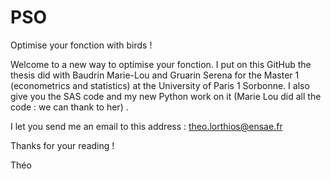 # PSO
Optimise your fonction with birds ! 

Welcome to a new way to optimise your fonction. I put on this GitHub the thesis did with Baudrin Marie-Lou and Gruarin Serena for the Master 1 (econometrics and statistics) at the University of Paris 1 Sorbonne. I also give you the SAS code and my new Python work on it (Marie Lou did all the code : we can thank to her) . 

I let you send me an email to this address : theo.lorthios@ensae.fr

Thanks for your reading ! 

Théo
